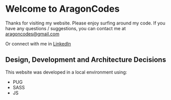 # Welcome to AragonCodes

Thanks for visiting my website. Please enjoy surfing around my code.
If you have any questions / suggestions, you can contact me at aragoncodes@gmail.com

Or connect with me in [LinkedIn](https://www.linkedin.com/in/aragonkevin/)

## Design, Development and Architecture Decisions

This website was developed in a local environment using:

- PUG
- SASS
- JS
